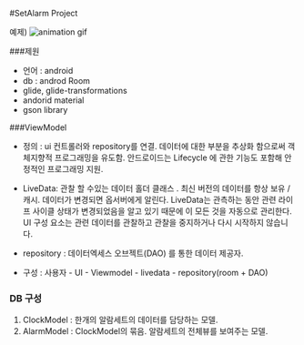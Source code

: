 #SetAlarm Project

예제) ![animation gif](https://user-images.githubusercontent.com/7121217/48350868-cc970900-e6cb-11e8-924a-0cc94a0a8587.gif)

###제원

-	언어 : android
-	db : androd Room
-	glide, glide-transformations
-	andorid material
-	gson library

###ViewModel

-	정의 : ui 컨트롤러와 repository를 연결. 데이터에 대한 부분을 추상화 함으로써 객체지향적 프로그래밍을 유도함. 안드로이드는 Lifecycle 에 관한 기능도 포함해 안정적인 프로그래밍 지원.

-	LiveData: 관찰 할 수있는 데이터 홀더 클래스 . 최신 버전의 데이터를 항상 보유 / 캐시. 데이터가 변경되면 옵서버에게 알린다. LiveData는 관측하는 동안 관련 라이프 사이클 상태가 변경되었음을 알고 있기 때문에 이 모든 것을 자동으로 관리한다. UI 구성 요소는 관련 데이터를 관찰하고 관찰을 중지하거나 다시 시작하지 않습니다.

-	repository : 데이터엑세스 오브젝트(DAO) 를 통한 데이터 제공자.

-	구성 : 사용자 - UI - Viewmodel - livedata - repository(room + DAO)

### DB 구성

1.	ClockModel : 한개의 알람세트의 데이터를 담당하는 모델.
2.	AlarmModel : ClockModel의 묶음. 알람세트의 전체뷰를 보여주는 모델.
